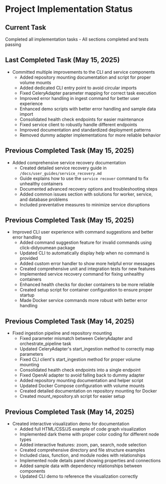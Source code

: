 # Project Implementation Status

## Current Task
Completed all implementation tasks - All sections completed and tests passing

## Last Completed Task (May 15, 2025)
- Committed multiple improvements to the CLI and service components
  - Added repository mounting documentation and script for proper volume mounts
  - Added dedicated CLI entry point to avoid circular imports
  - Fixed CeleryAdapter parameter mapping for correct task execution
  - Improved error handling in ingest command for better user experience
  - Enhanced demo scripts with better error handling and sample data import
  - Consolidated health check endpoints for easier maintenance
  - Fixed service client to robustly handle different endpoints
  - Improved documentation and standardized deployment patterns
  - Removed dummy adapter implementations for more reliable behavior

## Previous Completed Task (May 15, 2025)
- Added comprehensive service recovery documentation
  - Created detailed service recovery guide in `/docs/user_guides/service_recovery.md`
  - Guide explains how to use the `service recover` command to fix unhealthy containers
  - Documented advanced recovery options and troubleshooting steps
  - Added common issues section with solutions for worker, service, and database problems
  - Included preventative measures to minimize service disruptions

## Previous Completed Task (May 15, 2025)
- Improved CLI user experience with command suggestions and better error handling
  - Added command suggestion feature for invalid commands using click-didyoumean package
  - Updated CLI to automatically display help when no command is provided
  - Added custom error handler to show more helpful error messages
  - Created comprehensive unit and integration tests for new features
  - Implemented service recovery command for fixing unhealthy containers
  - Enhanced health checks for docker containers to be more reliable
  - Created setup script for container configuration to ensure proper startup
  - Made Docker service commands more robust with better error handling

## Previous Completed Task (May 14, 2025)
- Fixed ingestion pipeline and repository mounting
  - Fixed parameter mismatch between CeleryAdapter and orchestrate_pipeline task
  - Updated CeleryAdapter's start_ingestion method to correctly map parameters
  - Fixed CLI client's start_ingestion method for proper volume mounting
  - Consolidated health check endpoints into a single endpoint
  - Fixed OpenAI adapter to avoid falling back to dummy adapter
  - Added repository mounting documentation and helper script
  - Updated Docker Compose configuration with volume mounts
  - Created detailed documentation on repository mounting for Docker
  - Created mount_repository.sh script for easier setup

## Previous Completed Task (May 14, 2025)
- Created interactive visualization demo for documentation
  - Added full HTML/CSS/JS example of code graph visualization
  - Implemented dark theme with proper color coding for different node types
  - Added interactive features: zoom, pan, search, node selection
  - Created comprehensive directory and file structure examples
  - Included class, function, and module nodes with relationships
  - Implemented node details panel showing properties and connections
  - Added sample data with dependency relationships between components
  - Updated CLI demo to reference the visualization correctly